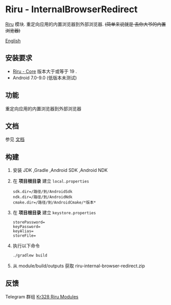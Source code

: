 # Riru - InternalBrowserRedirect

[Riru](https://github.com/RikkaApps/Riru) 模块. 重定向应用的内置浏览器到外部浏览器. ~~(简单来说就是 去你大爷的内置浏览器)~~

[English](README.md)

## 安装要求

* [Riru - Core](https://github.com/RikkaApps/Riru) 版本大于或等于 19 .
* Android 7.0-9.0 (低版本未测试)




## 功能

重定向应用的内置浏览器到外部浏览器



## 文档

参见 [文档](https://kr328.github.io/Riru-InternalBrowserRedirect-Rules/lang-detect)



## 构建

1. 安装 JDK ,Gradle ,Android SDK ,Android NDK

2. 在 **项目根目录** 建立 `local.properties`
   ```properties
   sdk.dir=/路径/到/AndroidSdk
   ndk.dir=/路径/到/AndroidNdk
   cmake.dir=/路径/到/AndroidCmake/*版本*
   ```
3. 在 **项目根目录** 建立 `keystore.properties`
   ```properties
   storePassword=
   keyPassword=
   keyAlias=
   storeFile=
   ```
4. 执行以下命令
   ```bash 
   ./gradlew build
   ```

5. 从 module/build/outputs 获取 riru-internal-browser-redirect.zip



## 反馈

Telegram 群组 [Kr328 Riru Modules](https://t.me/kr328_riru_modules)

